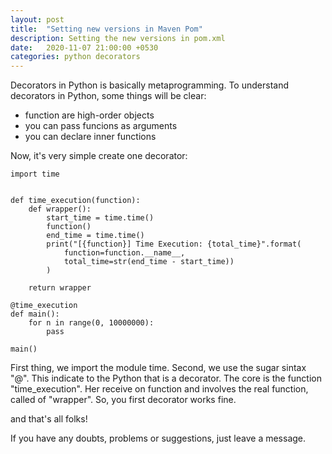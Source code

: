 ```yaml
---
layout: post
title:  "Setting new versions in Maven Pom"
description: Setting the new versions in pom.xml
date:   2020-11-07 21:00:00 +0530
categories: python decorators
---
```


Decorators in Python is basically metaprogramming. To understand decorators in Python, some things will be clear:
- function are high-order objects
- you can pass funcions as arguments
- you can declare inner functions

Now, it's very simple create one decorator:

```
import time


def time_execution(function):
    def wrapper():
        start_time = time.time()
        function()
        end_time = time.time()
        print("[{function}] Time Execution: {total_time}".format(
            function=function.__name__,
            total_time=str(end_time - start_time))
        )

    return wrapper

@time_execution
def main():
    for n in range(0, 10000000):
        pass

main()

```

First thing, we import the module time.
Second, we use the sugar sintax "@". This indicate to the Python that is a decorator.
The core is the function "time_execution". Her receive on function and involves the real function, called of "wrapper".
So, you first decorator works fine.

and that's all folks!

If you have any doubts, problems or suggestions, just leave a message.
